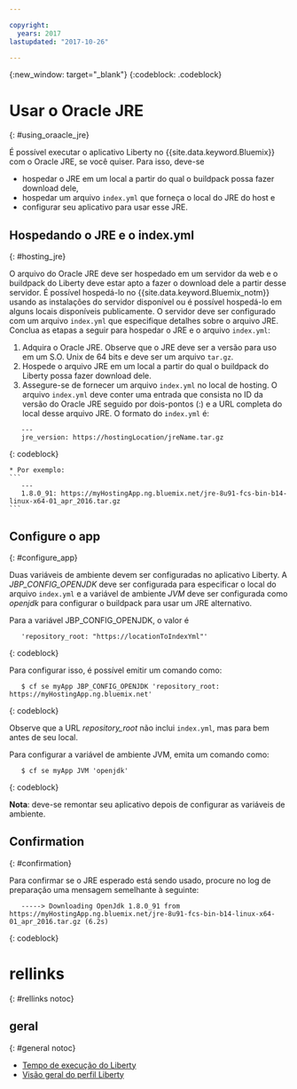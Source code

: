 ```yaml
---

copyright:
  years: 2017
lastupdated: "2017-10-26"

---
```


{:new_window: target="_blank"}
{:codeblock: .codeblock}

# Usar o Oracle JRE
{: #using_oraacle_jre}

É possível executar o aplicativo Liberty no {{site.data.keyword.Bluemix}} com o Oracle JRE, se você quiser.  Para isso, deve-se
* hospedar o JRE em um local a partir do qual o buildpack possa fazer download dele,
* hospedar um arquivo `index.yml` que forneça o local do JRE do host e
* configurar seu aplicativo para usar esse JRE.

## Hospedando o JRE e o index.yml
{: #hosting_jre}

O arquivo do Oracle JRE deve ser hospedado em um servidor da web e o buildpack do Liberty deve estar apto a fazer o download dele a partir desse servidor. É possível hospedá-lo no {{site.data.keyword.Bluemix_notm}} usando as instalações do servidor disponível ou é possível hospedá-lo em alguns locais disponíveis publicamente.  O servidor deve ser configurado com um arquivo `index.yml` que especifique detalhes sobre o arquivo JRE. Conclua as etapas a seguir para hospedar o JRE e o arquivo `index.yml`:
  1. Adquira o Oracle JRE.  Observe que o JRE deve ser a versão para uso em um S.O. Unix de 64 bits e deve ser um arquivo `tar.gz`.
  2. Hospede o arquivo JRE em um local a partir do qual o buildpack do Liberty possa fazer download dele.
  3. Assegure-se de fornecer um arquivo `index.yml` no local de hosting. O arquivo `index.yml` deve conter uma entrada que consista no ID da versão do Oracle JRE seguido por dois-pontos (:) e a URL completa do local desse arquivo JRE. O formato do `index.yml` é:
```
   ---
   jre_version: https://hostingLocation/jreName.tar.gz
```
{: codeblock}

    * Por exemplo:
    ```
       ---
       1.8.0_91: https://myHostingApp.ng.bluemix.net/jre-8u91-fcs-bin-b14-linux-x64-01_apr_2016.tar.gz
    ```

## Configure o app
{: #configure_app}

Duas variáveis de ambiente devem ser configuradas no aplicativo Liberty. A *JBP_CONFIG_OPENJDK* deve ser configurada para especificar o local do arquivo `index.yml` e a variável de ambiente *JVM* deve ser configurada como *openjdk* para configurar o buildpack para usar um JRE alternativo.

Para a variável JBP_CONFIG_OPENJDK, o valor é
```
   'repository_root: "https://locationToIndexYml"'
```
{: codeblock}

Para configurar isso, é possível emitir um comando como:
```
   $ cf se myApp JBP_CONFIG_OPENJDK 'repository_root: https://myHostingApp.ng.bluemix.net'
```
{: codeblock}

Observe que a URL *repository_root* não inclui `index.yml`, mas para bem antes de seu local.

Para configurar a variável de ambiente JVM, emita um comando como:
```
   $ cf se myApp JVM 'openjdk'
```
{: codeblock}

**Nota**: deve-se remontar seu aplicativo depois de configurar as variáveis de ambiente.

## Confirmation
{: #confirmation}

Para confirmar se o JRE esperado está sendo usado, procure no log de preparação uma mensagem semelhante à seguinte:
```
   -----> Downloading OpenJdk 1.8.0_91 from https://myHostingApp.ng.bluemix.net/jre-8u91-fcs-bin-b14-linux-x64-01_apr_2016.tar.gz (6.2s)
```
{: codeblock}

# rellinks
{: #rellinks notoc}
## geral
{: #general notoc}
* [Tempo de execução do Liberty](index.html)
* [Visão geral do perfil Liberty](https://www.ibm.com/support/knowledgecenter/SSEQTP_liberty/com.ibm.websphere.wlp.doc/ae/cwlp_about.html)
